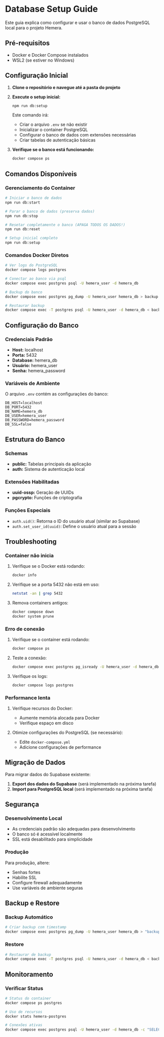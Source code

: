# Database Setup Guide

Este guia explica como configurar e usar o banco de dados PostgreSQL local para o projeto Hemera.

## Pré-requisitos

- Docker e Docker Compose instalados
- WSL2 (se estiver no Windows)

## Configuração Inicial

1. **Clone o repositório e navegue até a pasta do projeto**

2. **Execute o setup inicial:**
   ```bash
   npm run db:setup
   ```

   Este comando irá:
   - Criar o arquivo `.env` se não existir
   - Inicializar o container PostgreSQL
   - Configurar o banco de dados com extensões necessárias
   - Criar tabelas de autenticação básicas

3. **Verifique se o banco está funcionando:**
   ```bash
   docker compose ps
   ```

## Comandos Disponíveis

### Gerenciamento do Container

```bash
# Iniciar o banco de dados
npm run db:start

# Parar o banco de dados (preserva dados)
npm run db:stop

# Resetar completamente o banco (APAGA TODOS OS DADOS!)
npm run db:reset

# Setup inicial completo
npm run db:setup
```

### Comandos Docker Diretos

```bash
# Ver logs do PostgreSQL
docker compose logs postgres

# Conectar ao banco via psql
docker compose exec postgres psql -U hemera_user -d hemera_db

# Backup do banco
docker compose exec postgres pg_dump -U hemera_user hemera_db > backup.sql

# Restaurar backup
docker compose exec -T postgres psql -U hemera_user -d hemera_db < backup.sql
```

## Configuração do Banco

### Credenciais Padrão
- **Host:** localhost
- **Porta:** 5432
- **Database:** hemera_db
- **Usuário:** hemera_user
- **Senha:** hemera_password

### Variáveis de Ambiente

O arquivo `.env` contém as configurações do banco:

```env
DB_HOST=localhost
DB_PORT=5432
DB_NAME=hemera_db
DB_USER=hemera_user
DB_PASSWORD=hemera_password
DB_SSL=false
```

## Estrutura do Banco

### Schemas

- **public:** Tabelas principais da aplicação
- **auth:** Sistema de autenticação local

### Extensões Habilitadas

- **uuid-ossp:** Geração de UUIDs
- **pgcrypto:** Funções de criptografia

### Funções Especiais

- `auth.uid()`: Retorna o ID do usuário atual (similar ao Supabase)
- `auth.set_user_id(uuid)`: Define o usuário atual para a sessão

## Troubleshooting

### Container não inicia

1. Verifique se o Docker está rodando:
   ```bash
   docker info
   ```

2. Verifique se a porta 5432 não está em uso:
   ```bash
   netstat -an | grep 5432
   ```

3. Remova containers antigos:
   ```bash
   docker compose down
   docker system prune
   ```

### Erro de conexão

1. Verifique se o container está rodando:
   ```bash
   docker compose ps
   ```

2. Teste a conexão:
   ```bash
   docker compose exec postgres pg_isready -U hemera_user -d hemera_db
   ```

3. Verifique os logs:
   ```bash
   docker compose logs postgres
   ```

### Performance lenta

1. Verifique recursos do Docker:
   - Aumente memória alocada para Docker
   - Verifique espaço em disco

2. Otimize configurações do PostgreSQL (se necessário):
   - Edite `docker-compose.yml`
   - Adicione configurações de performance

## Migração de Dados

Para migrar dados do Supabase existente:

1. **Export dos dados do Supabase** (será implementado na próxima tarefa)
2. **Import para PostgreSQL local** (será implementado na próxima tarefa)

## Segurança

### Desenvolvimento Local

- As credenciais padrão são adequadas para desenvolvimento
- O banco só é acessível localmente
- SSL está desabilitado para simplicidade

### Produção

Para produção, altere:
- Senhas fortes
- Habilite SSL
- Configure firewall adequadamente
- Use variáveis de ambiente seguras

## Backup e Restore

### Backup Automático

```bash
# Criar backup com timestamp
docker compose exec postgres pg_dump -U hemera_user hemera_db > "backup_$(date +%Y%m%d_%H%M%S).sql"
```

### Restore

```bash
# Restaurar de backup
docker compose exec -T postgres psql -U hemera_user -d hemera_db < backup.sql
```

## Monitoramento

### Verificar Status

```bash
# Status do container
docker compose ps postgres

# Uso de recursos
docker stats hemera-postgres

# Conexões ativas
docker compose exec postgres psql -U hemera_user -d hemera_db -c "SELECT count(*) FROM pg_stat_activity;"
```